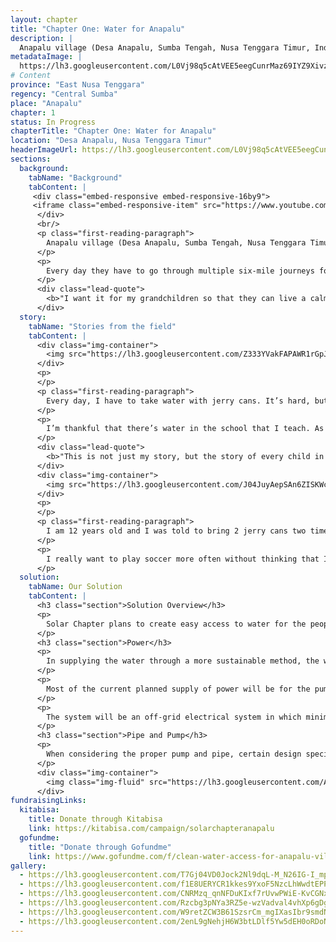 ```yaml
---
layout: chapter
title: "Chapter One: Water for Anapalu"
description: |
  Anapalu village (Desa Anapalu, Sumba Tengah, Nusa Tenggara Timur, Indonesia 87281) consists of three hamlets (sub-villages). Twelve people live in the First hamlet (dusun 1) which is located 1.3 miles away from the water source. More than a hundred people live in the Second hamlet (dusun 2) which is located three miles aways from the water source, along with the the Third hamlet, whose (dusun 3) villagers are scattered around the mountains surrounding them.
metadataImage: |
  https://lh3.googleusercontent.com/L0Vj98q5cAtVEE5eegCunrMaz69IYZ9Xivzl1j22mMOY1hrwQsPMyW88jUxXCDjfMkN2kLhe3mlqMzg_u0jC9s8sH3bg17AYMNFK9PHDWwu3eT6yMZdGorSjN2rAFSaPJ3fEg4Qv1-cy6Rl8DoHdCqjdxZ23EoGInzsuuYBqZ0bzAJuvT31dMY5AXBCwRl1qQ7v3u9r-DOUvgWCHdp_v2-1XXvw34DcHwg0ZtVY0q01mctIvusxmU-_btCr4xKeJzyD8kZXWeVyOE7DR3jjjG4C8F_QqfJm2hK9h8YECVXZutzfw6JoG7OTXyEjAznuhZLCc9HUvBzEGQ3swREnr1yagn6AnnszdxAtTBCSG92wroYsIBfRwIP3rjDoIlvXdVupJn9AVXYxr7LqfywP_9nyv9PKzvCdhlrssYgORqbOHHzzuCmM-essdwYc3lr4k2oJB99GvhjjFJbl053upl80gli5lmupKg_yA4Qdk7XPTumCRCwuWN_BUBxCv_qFD7RtDO7MQ881q-uwDxJtV7ejR7kkBohb779NDXyZPMQ3GJwtE0P2WvfmAsy3boyfxXAM8gfKMtxftLSv2KhlpV33IkNZyv-kLdQq4tdyUb5_cdc6KA7sYZduY4tYWN8sdCT6eJiF9bDiZPZbU42ULQAvmoO7sSOEyIxMT6El37Ej4SG7vo8JXsKY1Bx7-QyLkhennqPfrxss3mJg-RfjCLwVGcEbCtGXjDbOtAQ7y5gzsd8e157Db1dI=w1920-h1080-no
# Content
province: "East Nusa Tenggara"
regency: "Central Sumba"
place: "Anapalu"
chapter: 1
status: In Progress
chapterTitle: "Chapter One: Water for Anapalu"
location: "Desa Anapalu, Nusa Tenggara Timur"
headerImageUrl: https://lh3.googleusercontent.com/L0Vj98q5cAtVEE5eegCunrMaz69IYZ9Xivzl1j22mMOY1hrwQsPMyW88jUxXCDjfMkN2kLhe3mlqMzg_u0jC9s8sH3bg17AYMNFK9PHDWwu3eT6yMZdGorSjN2rAFSaPJ3fEg4Qv1-cy6Rl8DoHdCqjdxZ23EoGInzsuuYBqZ0bzAJuvT31dMY5AXBCwRl1qQ7v3u9r-DOUvgWCHdp_v2-1XXvw34DcHwg0ZtVY0q01mctIvusxmU-_btCr4xKeJzyD8kZXWeVyOE7DR3jjjG4C8F_QqfJm2hK9h8YECVXZutzfw6JoG7OTXyEjAznuhZLCc9HUvBzEGQ3swREnr1yagn6AnnszdxAtTBCSG92wroYsIBfRwIP3rjDoIlvXdVupJn9AVXYxr7LqfywP_9nyv9PKzvCdhlrssYgORqbOHHzzuCmM-essdwYc3lr4k2oJB99GvhjjFJbl053upl80gli5lmupKg_yA4Qdk7XPTumCRCwuWN_BUBxCv_qFD7RtDO7MQ881q-uwDxJtV7ejR7kkBohb779NDXyZPMQ3GJwtE0P2WvfmAsy3boyfxXAM8gfKMtxftLSv2KhlpV33IkNZyv-kLdQq4tdyUb5_cdc6KA7sYZduY4tYWN8sdCT6eJiF9bDiZPZbU42ULQAvmoO7sSOEyIxMT6El37Ej4SG7vo8JXsKY1Bx7-QyLkhennqPfrxss3mJg-RfjCLwVGcEbCtGXjDbOtAQ7y5gzsd8e157Db1dI=w1920-h1080-no
sections:
  background:
    tabName: "Background"
    tabContent: |
     <div class="embed-responsive embed-responsive-16by9">
     <iframe class="embed-responsive-item" src="https://www.youtube.com/embed/maJCwtWU4Ek" frameborder="0" allow="accelerometer; autoplay; encrypted-media; gyroscope; picture-in-picture" allowfullscreen></iframe>
      </div>
      <br/>
      <p class="first-reading-paragraph">
        Anapalu village (Desa Anapalu, Sumba Tengah, Nusa Tenggara Timur, Indonesia 87281) consists of three hamlets (sub-villages). Twelve people live in the First hamlet (dusun 1) which is located 1.3 miles away from the water source. More than a hundred people live in the Second hamlet (dusun 2) which is located three miles aways from the water source, along with the the Third hamlet, whose (dusun 3) villagers are scattered around the mountains surrounding them. There are a total of 165 people in Anapalu Village, all of whom do not have clean water access. 
      </p>
      <p>
        Every day they have to go through multiple six-mile journeys for water. Carrying multiple heavy Jerry Cans (Plastic Containers for water) on their back, women and children in Anapalu village have to walk through desert-like trail in order to get the water needed to stay alive. 
      </p>
      <div class="lead-quote">
        <b>"I want it for my grandchildren so that they can live a calm life without worrying about getting water or getting sick from the poor water sanitation in the village - Roti, 84 "</b>
      </div>
  story:
    tabName: "Stories from the field"
    tabContent: |
      <div class="img-container">
        <img src="https://lh3.googleusercontent.com/Z333YVakFAPAWR1rGpJW0xLKEet50dMDiI-ofHxDzof0yg60ejoU9DYv-jeipJa-0X8vjHpmCjLfY_TLWfId9e08_3M_odwoTYpc5MuK8E-wJPVex-pPbpg07V8Tp6t7pYvWXUG5uFH0DXyLBzCLYihsEeD8yPYiTuJ_sOHL1u0r6dvKW4wIecR01vVtfpiSq0exVEOnDTmsav8TfP95iFYpPhc7HYyyApWwLFAdMoYWVRD4BYstAEN0vgt4lNJrBNwXIHO-qUkGV-zXJZE65aKmFbuCJdx0oEN4mCwXs5GKIQXFmE-Gz6XI5FCe_dOIfUjcL4xt9r-35-9ITGEfDUVuv9xRN4iBKHvZPF8uP2ScXg_xg_XapqSRb7yPlXWCt3YQm4A1iFQgEeoxRuz-bx-pey-KYBGWFykUIS7_EWy_ICW-q8VELHVOYrg2MvvgYMXQwsyY3hgkAShANPyeLC_9runx4DglNSgdhCfN-ls6yONj4sfe9OkByZGA11xSeTt7YMTgYjxkmzstNbR1LrHh-vcEa118b7cjHiCBu_7sSH6yBBBjBck7npuxfXg2VdFgVhGPAHVI_2uDuMbPE1th3sJrAKUnrDxWXE5LtjZoPekSCRvoHbB1DkpAxHrZqNM-N__MySY7ocvFPBKMBiHHCcG1ucIiDOTx0VXjhC6aYV8WGifUH9ktbCCthQr9yM-XLgq4jDmEzXtjhIAn_ivGUeaz2TgfFWbal65XbWPaITZUcRiYztw=w1197-h576-no" class="img-fluid" />
      </div>
      <p>
      </p>
      <p class="first-reading-paragraph">
        Every day, I have to take water with jerry cans. It’s hard, but I still have to take water. I would wrap cloth around my head and then put jerry cans above it. Usually the amount of jerry cans will differ among people. During summer, I usually bring water five times a day. I have to walk through mountains that are located so far away just to get water. I fell very often. There’s one time where I fell until it’s hard for me to walk. However, I have no choice since I have no water and money for medication. When I sprained, slipped or bleed, I had to force myself to stand and continue the journey to get water since I needed to survive.
      </p>
      <p> 
        I’m thankful that there’s water in the school that I teach. As a kindergarten teacher teaching 5 years old kids, I know that water is so important. However, in the sub-village that I live in, access to water is hard and is located far away. I remembered when I was 5 years old, I was asked to bring a plastic water bottle and walk through mountains to get water. When I was 7, I had to bring jerry cans to get water even though I was still young at that time.
      </p>
      <div class="lead-quote">
        <b>"This is not just my story, but the story of every child in Anapalu village. They feel the same way as me but we all have no choice but to do it."</b>
      </div>
      <div class="img-container">
        <img src="https://lh3.googleusercontent.com/J04JuyAepSAn6ZISKWcGOEVhfrf0G9gLz3j41U4NqQDQJvwYgGzEMOo7QEjTUpkKfY-JN5CUIWR9mVRVZseHeoO-sUj4D3Tl1dicxFpJBZAPOBUOu8_guXw_VPywTZ6CK8yD7h9mwg5Up47MVqzXMKPAvMfzbHWOFQ5pY-avQ70meHMhksXtZlgtqnPPHZkOfvlspqX0oMI1hvBK6R0BywtmmzVN7IsVzBxHOssG91REBOvbvz9qtucsdMat1oJHb4f_6gBCSd0ij7h-aWHSj4gvQV7BH5LM3kYBG80agdV9WBZjLL6HOi2ukhzLC_jitMDKDKuYZszuoIROuhVmPdfpq1NrWwNImWgz1Wss_O__iY9JcwQRkJFyghlsAxGKBLgSIJWujp30gPdAzgmzlCwdvriDFYnx3wwyWNK-DGEK-63MV4CrjHOmi-Bsy9yX4kNK-Be3Iewf98gAR1_49p5P-UYrGAaWmWMRwK1o4RRYTTY9feSdqg7Xxutj97VC5zqa4JBo9va93oh0aL5oL-o8wZvYZVCyuhiIUjEBO1Il5b0OgRSfLYRVgUNGdIP5SQ8-aOWhZYFB_w-sFGa7e58hf_-Cc2w3kcaQ8rjBOwGOrYWOgPdvzneC1u3L2AzHiAKdj1oru0fHW-G_pGML2QLCiAVSQrG5h7Zj-ZvBi3cQOdgYDlYuWJyjN86ycSh-Qp8UC7NVjDG74PnuUvN8CBNjn8KHu26DjWGubeD6jPZJH2MVKwtlhQ=w1350-h650-no" class="img-fluid" />
      </div>
      <p>
      </p>
      <p class="first-reading-paragraph">
        I am 12 years old and I was told to bring 2 jerry cans two times a day. It’s really far and heavy to bring those jerry cans but I never complain. If I fall, I never cry. If I bleed, I also don’t cry. I will just continue to walk and get water. I often have to wake up at 4am in the morning just to get water. At 8am, I arrive at school already tired. After I finish school, I have to walk to get water again. I will be so happy if I have the time to play soccer after school, but I never had the chance because I need to get water. This is because water is more important for me because I need water to drink, wash clothes and for food.
      </p>	
      <p>
        I really want to play soccer more often without thinking that I have to get water. If later there is water access, I want to play soccer more often.
      </p>
  solution:
    tabName: Our Solution
    tabContent: |
      <h3 class="section">Solution Overview</h3>
      <p>
        Solar Chapter plans to create easy access to water for the people in Anapalu village through a sustainable way: Solar-powered water access. Our target includes the First, the Second, and half of the Third hamlet in Anapalu village, since the other half of the Third hamlet of Anapalu village is unreachable in the mountains. A reservoir, solar panels, and a water pump will be built near the water source, and the water will then be piped from the reservoir to multiple faucets around Anapalu Village.
      </p>
      <h3 class="section">Power</h3>
      <p>
        In supplying the water through a more sustainable method, the water supply systems will be powered by alternative energy sources: solar photovoltaic (PV) panels and possibly a hydroelectric pumped storage system to increase efficiency. The nighttime supply will be from the pumped storage system from the water reservoir that we plan to place at a slightly higher altitude along the mountain.
      </p>
      <p>
        Most of the current planned supply of power will be for the pumps which is estimated to consume between 2-3 kW of power. Polycrystalline solar panels are preferred in this project based on the cost consideration compared to monocrystalline. In fact, the polycrystalline panel has a lower cost with less significant efficiency decrease compared to monocrystalline, making polycrystalline a far better choice for this project. With easier access to rural land area compared to urban areas, land area would not be a significant problem. This allows polycrystalline to be more feasible despite it taking up more space due to its size.
      </p>
      <p>
        The system will be an off-grid electrical system in which minimal to no additional power would be provided for other uses. However, there are possible future implementations that could provide power for basic lighting and appliance needs in the village through a solar power system. 
      </p>
      <h3 class="section">Pipe and Pump</h3>
      <p>
        When considering the proper pump and pipe, certain design specifications need to be considered. The pipe will have to span 4000 m and go up 80 m in elevation. The village will need to be supplied with 28,800 Litres per day. Because there will be no backup power supplied to the pump, all of the work from the pump will have to be done when the sun is up. This translates to a pump flow of 53.33 litres per minute or 14.09 gallons per minute.  The total head the pump will need to deliver will be the 80m + the head generated from frictional/turbulent losses.
      </p>
      <div class="img-container">
        <img class="img-fluid" src="https://lh3.googleusercontent.com/AZKoBY27jfvuoAoQZP_aKZzmOCe3vlEyzVHGl0kXuKuv9sRKb0fOIBepGCiga35eJIwxRJF3-h5_MsPRW3LEOheihgY9ftgUEk3EmnxigSWpqb4xgW55i8dpKSfbLNMp6M4HmagaePfp9FZV-ZavvRCH3MIXMJr4Z4plM6fs1lgo6Ie2pc4y99zxm3Hr2CiCcHEzAGIOWRlBH70NQVOx1bvkL-BJaXfEXrfUg1-6ZhhrgufvLgLe3rmUV_ZomRWu70QQHPT0gmtjnmR5fJje40Hd1mLRaFugzMfi2W1_v02Tp905ChJMGP7k8MEz85UW6ihQ5AWc-YfXhgiFsrjyXrgyM94i38dB1hVvsGIj4O7hw7j0hwG2msRdZlCr3MHHHWeJnJV8FeSLsG-U8VrD2Wgp8cwMJQ6je16GR7O5vdHgN1aFs6pc2vyX74Uw8twqgSlZgqanOuNTCGjwltRyHeAMOd7VJ2jlHzkqQOctzkYTJRrAPFScX6ES3WULzF3qlLCf_Tq5aqCVnSW6CkkL9ZlrEJfoveTldTyFEJp4L1bwynnFM_1gUm3fn8YRIU4Z175tVpDLUr_FZ3Xl5AXVwEloMwHr8xnAz551I36hkYiZVQxwZpL3rxiOQS-8GdWqkhsekGmaLI5ojXu4lgPiX0i7FRhv8jUzpE8xBJt-S8rnjp60PxRRS9LH0gPdWTF9cEqkf-zK0WNQlvlOOLTnhon0c-XE6rATk1rkuoTj761YQngPk_9BlQc=w1100-h962-no" style="width: 500px;" />
      </div>
fundraisingLinks:
  kitabisa:
    title: Donate through Kitabisa
    link: https://kitabisa.com/campaign/solarchapteranapalu
  gofundme:
    title: "Donate through Gofundme"
    link: https://www.gofundme.com/f/clean-water-access-for-anapalu-village-indonesia?utm_source=customer&utm_medium=copy_link-tip&utm_campaign=p_cp+share-sheet
gallery:
  - https://lh3.googleusercontent.com/T7Gj04VD0Jock2Nl9dqL-M_N26IG-I_mpW_tjLHWQ-nMRqfeGSFnDPERzGQj3SIaOWVyDGfz2sLOIshjSOE25xl-v-bJLEVr4NBpPJNnotQKaZp103mk_GAHVQUgXxMDSzPOoZk-axJPZ2CfwdRj6DArvupd_zbkslYpEkOQFUki-obYSWG4J-WCGGPy9wiHOXIKbprIYDxTWKFW9Gn4UHuWU6NYb9c0fj_GLxJsdXSiQ9hhWqayEFN9zrVDOE4T_FsDjE-pEJ6p03IwywOaysmNWWUHq9-7W0PBWGZSY_Cp_q9BGbVF3FOtBpznmHm7F1pZxnls7ZXCVCgIWCLx6VIxYD4XQaABxD92bGodt6WgfhIV8h4rG1RcBOMM8-ooPpJrbRA8W7Bd95Phr89RnvJmRLL183qthWY8KBhhHK8jrK4l2JYuPi2oH4Hafgm_ojgxhT2FFm6rZyRFhYQ4LEb0VhkBdagPCNgMOxMclhE1-5oa96dIfiK-NVbt7NpGkZAy9fTGN8pnhvTvbl-nvmXWJVe0WN6G3fYLN9eq5tKS5z4mUTU3RCmLVrXvofOPXWCKDe09jhnauaZNJ1gP8KYfOhFl3LyFF0iJOgTHugjFhNapGSUT2Fs53aXWPqhjmp5NdzCiFE2PeHjaC61azG-8g40-JizAqbTDBLm-WU3i5t6Qa0U44DACHWeEvMb-dwdXR6mZInYAWpFiBNh9Nwf6t_Akw3hOwZyEBNFTQ-qMIml-8tRzHw=w1641-h1095-no
  - https://lh3.googleusercontent.com/f1E8UERYCR1kkes9YxoF5NzcLhWwdtEPPalcM8pbGCOe8njneGwZSBBAy1T9izUn10IFWnDkaT8dsiz9A8rQTlAxuE-kT5kgqTL3pOlbFx9614NtmrPULyTl7DI0FipM5Fd8a9DAgeqbeT0Ck2qBxERLw-6PEeXUf9b98tnJ46bCSroozA6OuGielhViRwSvLPXwQSStRYjvfQAKG2pQ2RJxviopQq2m4WLswz16gE7nlctb141N6TdBoVdjx3mS9Rx_dCbRl2hjNiwIuAJXIwLqPIv_6E7ZSeS8idVWY3bnDUfBS5xSiTc3kNUZ1dOKqCs7aF7eOuq9NWGENzBemYPcMEQzQ4XbdbQQVgiJkW2YUb1UCOjCZ0Ls0_3gVMz7TcUgQGWmvJZM9GWw45Si60qXpF_vh_R6yd0lQy55RXNk9W-9Og7s6OU46gBu94dBNhnZcVNjRnbNBUwzSTZvXVLTCLXRWuBgaVbHCYgdmrFxO_leeHLNK2d-stTcJCFBgJv8JiNX2YzXaU7qzW8YxYc-JnyGNi-WoVDr6PCat9R4yRP21mi6jYLQIAna4T_MAhhHU6CwjxB_QGhKMIigDYErAvGgjXMhXUs-DxESyo3fHQqtv60qL6kaeW0k0CioOvBmBLPHNXj33Nxnw5ne9PYh0sbCfZkfwLg3q1LoxnY3lgLQOa-uU9OGMSs5KBmTnC68XP4xaA0Z8Hf3w9GwX_FSOnAXIwDv2XfUyp9Q6urcuQyjgXXqOA=w1641-h1095-no
  - https://lh3.googleusercontent.com/CNRMzq_qnNFDuKIxf7rUvwPWiE-KvCGNx1ZbeP22_AtuAKNLdoCe1x69OSkxnfHopqgmGBgXxHQwp8Yb8VYKD49SPIry4mIFv8dQU3TmeDbGt8FMR4WfK32EjAhJkX_nuRDgh0gYdVzMsdYHJbdDnHaCX8wp5IDl8NuKPQ84m6jUF1SQe8UNfLrdLcyBzTPyivI07U1gpuLfgDqQIdyYdUh4GcOqC_BhUUhxGXIDSXbdGqe56FD25-VxZoC1Dz4St_jBe1tL0dacJpLr0OedbFIxcXij_IspCMxLHjW1rK8__2b5jLlkQbz8Q7xT0NEBLF_FYHMAxOPmiIHpJqRrhQ1yunNBh3Fca5Bp83gzA3P4vvGILV_yLmsbAUEmPYT_xAH3AA_xNiifHSKt8XYdZRSCym7A05hdXDrrKptGZoZXS_7bMOew8uo7ZbgTnkHmkAyI8SANdp1z5PEy9xK3lx4INfjH4XsrTesAX-ZoqCBvk1cFGCPx61uJfUBbASDE0jXTl9cMVLRbGPmxamkJrPmxivTze7rbHi2nqPgNBWsEFiWgYqDOkRHhQFgT6dHK69fV-BVU65kdZl7rhsB1bSMFvTUQoejoYhP859bcu1psWxgyIU11wwQ1rDfYole5NKighZFqQz7kvrZv294YaWKFW7Vz50c7q5PHF3J9XlFeIeDwNPjLBe3mOTTsKuKmvDMo7mjX4C_RvEI6re3bHpOeX_Tdw26vSfF8xdt-2xHx5IpXnppU_Q=w731-h1095-no
  - https://lh3.googleusercontent.com/Rzcbg3pNYa3RZ5e-wzVadval4vhXp6gDgyFyO7ROkGDEcYc1k_DXV-3an8bKGYOg15jUhKOj4MRgk-DSFYpHrtw9Sbhuv55faotLshHtQLQl0JkxAZ-r9zPlfWF8Mfv8tL3PQQdUVaZ0N5GHvpajLxcnL8MialbGw5d38yMNv848FI72KRIxED3-V-SUAU3RhoHBaYfgz5JDUUAj8gMseRd3W3th-pTrghpSDKAHOG-kRgxqZVUzA4fMPff1wgVfTqaQg8vgOwAwli8MbsdnNaXFJ9ahXfm4FZYBQLu3NQDwWiVVLwDkkOS2tPa-IuAxI5ccXPr8Kms0SAyeFnQIBGojWDABZ669zuG6B24HZCuqk_OJ76KnA7wdny0SomR8CD7Fxs1aHLLwrje5vOE8XFNoQDILq_XG6GldQL5kLLervs23yaKHwvExMfexIjenhn7rhSoaPxEEcpUCHwRKyixuq7GwrmjVRA8S_I3J2KvOanIbFxznGJ6PiCGKoQQUM1jtbfWcemrjuwATwe7gJqIVN3hkgsn8Soly2297eU4VvTp-hTUdSpR8v9VoFceu0PKDQ5mCpjAiRO9ySoIUpICL1ErlRk7L14Za_ydiah1bb6cH9UQfjpSurapz2jCJ39BjfWzKuTw0JOugDUhYy8vYEZWVIMpU_ApJvH2uqcLWzfMyfXnq4okLctOOwZVtcLeUMkVORjpraI12tOR7PEWSFrf9dM6EOujJVTBMNxCwgFVc2FgVtQ=w1641-h1095-no
  - https://lh3.googleusercontent.com/W9retZCW3B61SzsrCm_mgIXasIbr9smdNSMjoyADDFBwhEHlUrgrFvwNg4p-lEbRv8e3gcmuemyIZHrEIwdz_wDFHUuRUuuQwCuDJtJr-K4l0zSTuSWf4tfkEgW3SGxY8IJL-t2sxKnxIVSEd0ZzSzdBYUHJ5ngOOZaUBa9KB4yS45pFj-ZB3gmKG8xt0qTYFsd5ikj7U1fHwCuIrWD7GFRrnQtkEoV5InmbExbodGD7knQz9VLS62lfaUO1YKY997cW_WEeBewcXG16f9jeGQ3CM21CdViODKXRxV6AHSq0CkCa797z03OTkomUpQsFhq9jShhLVXjW7sIxzVo9_3mFOwbf__Juf6tQo1Tpklp41UdHrODXIdBziMDsh4XCXLfKLkDlLxUQYgykuKuv_ETs8M8swl1MAyxVf0Arg1wz1BEtzuFG6fXEjrqwihfotmKBPJhQGtc97P3xy3VXdIkKC_lE02X0DCgpSW2OSGJrF3jddPOUngbj_Vri-uG1NWxVXdRpo3YLVTP-H6k0wFVSP6JiB5DRvw8pTSAylmzp4AhEZ0Kdi1fdMwxZ6Ty6Txpo-aEOMx2QHf2lYy4sH5WCWXZ86VJLj5bQ0zr2imNfoell3k19_ZdJdMBwzHqT7FjAWFdsK4MF741Q2LO_ekE1Z8iNaMdozppMmQrnde6SDYKUGGIblHggQo3SkFbeoL8Pj3CBkU_oQP2pztc2Bn8pVyAmrSWejdATRPKKXObq5RLQAZpIYQ=w1542-h1029-no  
  - https://lh3.googleusercontent.com/2enL9gNehjH6W3btLDlf5Yw5dEH0oRDoN05EmQtVWiBD1X0LRgJ83CxYe-xKQ9AhYjxzHH1WTG9Z0XpcNER0ADWlWpxbHj34m2-ujEr-UXDyzfyfm8GnMjXll7hOvkr9qnfPpriEwhNfVBzuXiIGsuOKE8mPrMGWB_JwaJ8JszCGQop9BEohSCbSafyLqsTc9_Wh_9PmiamYnrlE4hzpgsXH5ThhOMpVUuW-q0JkbT5vE8F5CEY9Jj71i4AXLFP0wHYupFPW0ebcdQzuk-NNCx6c4wkFMIhXzgq8SKuzjj8fynleegJR8iUD9VskSLcAc5-fPHCuSrb2PSCvvn8Zgy38W1W0jzyk55mzwWnNmDU12C5qEEUrsfyixHKd8ru9QF_G_N8NK6_yqNFlTRF0tDyctCQyFzPZVPsh0nMyzdltSTDonEZKf4DyYN3jMi4CyIEzGbBOAYyHbGHsnoqmeM6f2LJr48wgOAmUpvoo2d9Z35p9nLKobYUlXXUBPI5xHU76GnszDqwfn56PuhVyY5dbckBF7JPHiNIgX_LSutbELFnqnlKujdIymfFqviZryLAFiJtJ7nBkK6pjV9_ZPeV7kOKfu_15LO4jaErgsnV4WmiOHJnixAnSjB1_Fx6iGZeFTSl2CGlV-shHEbYGAfBWys4ctjSa3UlYA-lmIH5dekXJpyYwHXZHBWYPLaVIGD6bWJLlePMRJ4z8Y_w74YV7v1W6sYwZblY0e-SB-und5e3jxa8sZw=w1372-h1029-no
---
```


